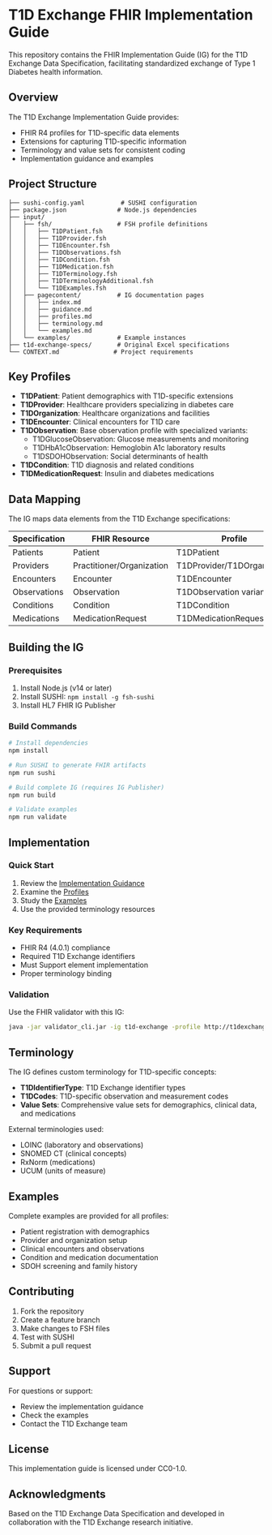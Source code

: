 # T1D Exchange FHIR Implementation Guide

This repository contains the FHIR Implementation Guide (IG) for the T1D Exchange Data Specification, facilitating standardized exchange of Type 1 Diabetes health information.

## Overview

The T1D Exchange Implementation Guide provides:
- FHIR R4 profiles for T1D-specific data elements
- Extensions for capturing T1D-specific information
- Terminology and value sets for consistent coding
- Implementation guidance and examples

## Project Structure

```
├── sushi-config.yaml          # SUSHI configuration
├── package.json              # Node.js dependencies
├── input/
│   ├── fsh/                  # FSH profile definitions
│   │   ├── T1DPatient.fsh
│   │   ├── T1DProvider.fsh
│   │   ├── T1DEncounter.fsh
│   │   ├── T1DObservations.fsh
│   │   ├── T1DCondition.fsh
│   │   ├── T1DMedication.fsh
│   │   ├── T1DTerminology.fsh
│   │   ├── T1DTerminologyAdditional.fsh
│   │   └── T1DExamples.fsh
│   ├── pagecontent/          # IG documentation pages
│   │   ├── index.md
│   │   ├── guidance.md
│   │   ├── profiles.md
│   │   ├── terminology.md
│   │   └── examples.md
│   └── examples/             # Example instances
├── t1d-exchange-specs/       # Original Excel specifications
└── CONTEXT.md               # Project requirements
```

## Key Profiles

- **T1DPatient**: Patient demographics with T1D-specific extensions
- **T1DProvider**: Healthcare providers specializing in diabetes care
- **T1DOrganization**: Healthcare organizations and facilities
- **T1DEncounter**: Clinical encounters for T1D care
- **T1DObservation**: Base observation profile with specialized variants:
  - T1DGlucoseObservation: Glucose measurements and monitoring
  - T1DHbA1cObservation: Hemoglobin A1c laboratory results
  - T1DSDOHObservation: Social determinants of health
- **T1DCondition**: T1D diagnosis and related conditions
- **T1DMedicationRequest**: Insulin and diabetes medications

## Data Mapping

The IG maps data elements from the T1D Exchange specifications:

| Specification | FHIR Resource | Profile |
|---------------|---------------|---------|
| Patients | Patient | T1DPatient |
| Providers | Practitioner/Organization | T1DProvider/T1DOrganization |
| Encounters | Encounter | T1DEncounter |
| Observations | Observation | T1DObservation variants |
| Conditions | Condition | T1DCondition |
| Medications | MedicationRequest | T1DMedicationRequest |

## Building the IG

### Prerequisites

1. Install Node.js (v14 or later)
2. Install SUSHI: `npm install -g fsh-sushi`
3. Install HL7 FHIR IG Publisher

### Build Commands

```bash
# Install dependencies
npm install

# Run SUSHI to generate FHIR artifacts
npm run sushi

# Build complete IG (requires IG Publisher)
npm run build

# Validate examples
npm run validate
```

## Implementation

### Quick Start

1. Review the [Implementation Guidance](input/pagecontent/guidance.md)
2. Examine the [Profiles](input/pagecontent/profiles.md)
3. Study the [Examples](input/pagecontent/examples.md)
4. Use the provided terminology resources

### Key Requirements

- FHIR R4 (4.0.1) compliance
- Required T1D Exchange identifiers
- Must Support element implementation
- Proper terminology binding

### Validation

Use the FHIR validator with this IG:

```bash
java -jar validator_cli.jar -ig t1d-exchange -profile http://t1dexchange.org/fhir/StructureDefinition/t1d-patient patient-example.json
```

## Terminology

The IG defines custom terminology for T1D-specific concepts:

- **T1DIdentifierType**: T1D Exchange identifier types
- **T1DCodes**: T1D-specific observation and measurement codes
- **Value Sets**: Comprehensive value sets for demographics, clinical data, and medications

External terminologies used:
- LOINC (laboratory and observations)
- SNOMED CT (clinical concepts)
- RxNorm (medications)
- UCUM (units of measure)

## Examples

Complete examples are provided for all profiles:
- Patient registration with demographics
- Provider and organization setup
- Clinical encounters and observations
- Condition and medication documentation
- SDOH screening and family history

## Contributing

1. Fork the repository
2. Create a feature branch
3. Make changes to FSH files
4. Test with SUSHI
5. Submit a pull request

## Support

For questions or support:
- Review the implementation guidance
- Check the examples
- Contact the T1D Exchange team

## License

This implementation guide is licensed under CC0-1.0.

## Acknowledgments

Based on the T1D Exchange Data Specification and developed in collaboration with the T1D Exchange research initiative.